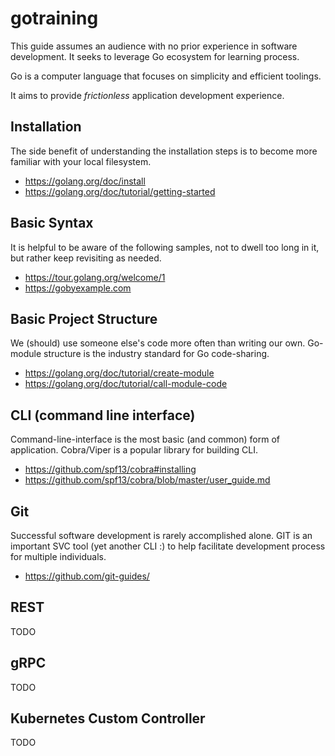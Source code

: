 # gotraining

This guide assumes an audience with no prior experience in software development. It seeks to leverage Go ecosystem for learning process.

Go is a computer language that focuses on simplicity and efficient toolings. 

It aims to provide _frictionless_ application development experience.

## Installation

The side benefit of understanding the installation steps is to become more familiar with your local filesystem.

- https://golang.org/doc/install
- https://golang.org/doc/tutorial/getting-started

## Basic Syntax

It is helpful to be aware of the following samples, not to dwell too long in it, but rather keep revisiting as needed.

- https://tour.golang.org/welcome/1
- https://gobyexample.com

## Basic Project Structure

We (should) use someone else's code more often than writing our own. Go-module structure is the industry standard for Go code-sharing. 

- https://golang.org/doc/tutorial/create-module
- https://golang.org/doc/tutorial/call-module-code

## CLI (command line interface)

Command-line-interface is the most basic (and common) form of application. Cobra/Viper is a popular library for building CLI.

- https://github.com/spf13/cobra#installing
- https://github.com/spf13/cobra/blob/master/user_guide.md

## Git

Successful software development is rarely accomplished alone. GIT is an important SVC tool (yet another CLI :) to help facilitate development process for multiple individuals.  

- https://github.com/git-guides/

## REST

TODO

## gRPC

TODO

## Kubernetes Custom Controller

TODO
